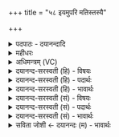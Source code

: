 +++
title = "५८ इयमुपरि मतिस्तस्यै"

+++
<details><summary>पदपाठः - दयानन्दादि</summary>

इ॒यम्। उ॒परि॑। म॒तिः। तस्यै॑। वाक्। मा॒त्या॒। हे॒म॒न्तः। वा॒च्यः। प॒ङ्क्तिः। है॒म॒न्ती। प॒ङ्क्त्यै। नि॒धन॑व॒दिति॑ नि॒धन॑ऽवत्। नि॒धन॑वत॒ इति॑ नि॒धन॑ऽवतः। आ॒ग्र॒य॒णः। आ॒ग्र॒य॒णात्। त्रि॒ण॒व॒त्र॒य॒स्त्रि॒ꣳशौ। त्रि॒न॒व॒त्र॒य॒स्त्रि॒ꣳशाविति॑। त्रिनवत्रयस्त्रि॒ꣳशौ। त्रि॒ण॒व॒त्र॒य॒स्त्रि॒ꣳशाभ्या॑म्। त्रि॒न॒व॒त्र॒य॒स्त्रि॒ꣳशाभ्या॒मिति॑ त्रिनवत्रयस्त्रि॒ꣳशाभ्या॑म्। शा॒क्व॒र॒रै॒व॒ते इति॑ शाक्वरऽरैव॒ते। वि॒श्वक॒र्म्मेति॑ वि॒श्वऽक॑र्मा। ऋषिः॑। प्र॒जाप॑तिगृहीत॒येति॑ प्र॒जाप॑तिऽगृहीतया। त्वया॑। वाच॑म्। गृ॒ह्णा॒मि॒। प्र॒जाभ्य॒ इति॑ प्र॒जाभ्यः॑। ५८।
</details>

<details><summary>महीधरः</summary>
</details>

<details><summary>अधिमन्त्रम् (VC)</summary>

- प्रजापतिर्देवता
- उशना ऋषिः
- विराडाकृतिः
- पञ्चमः
</details>

<details><summary>दयानन्द-सरस्वती (हि) - विषयः</summary>

अब हेमन्त ऋतु में किस प्रकार वर्त्तें, यह विषय अगले मन्त्र में कहा है ॥
</details>

<details><summary>दयानन्द-सरस्वती (हि) - पदार्थः</summary>

पदार्थान्वयभाषाः -  हे विदुषी स्त्री ! जो (इयम्) यह (उपरि) सब से ऊपर विराजमान (मतिः) बुद्धि है, (तस्यै) उस (मात्या) बुद्धि का होना वा कर्म (वाक्) वाणी और (वाच्यः) उस का होना वा कर्म (हेमन्तः) गर्मी का नाशक हेमन्त ऋतु (हैमन्ती) हेमन्त ऋतु के व्याख्यानवाला (पङ्क्तिः) पङ्क्ति छन्द (पङ्क्त्यै) उस पङ्क्ति छन्द का (निधनवत्) मृत्यु का प्रशंसित व्याख्यानवाला सामवेद का भाग (निधनवतः) उससे (आग्रयणः) प्राप्ति का साधन ज्ञान का फल (आग्रयणात्) उससे (त्रिणवत्रयस्त्रिंशौ) बारह और तेंतीस सामवेद के स्तोत्र (त्रिणवत्रयस्त्रिंशाभ्याम्) उन स्तोत्रों से (शाक्वररैवते) शक्ति और धन के साधक पदार्थों को जान के (विश्वकर्मा) सब सुकर्मों के सेवनेवाला (ऋषिः) वेदार्थ का वक्ता पुरुष वर्त्तता है, वैसे मैं (प्रजापतिगृहीतया) प्रजापालक पति ने ग्रहण की (त्वया) तेरे साथ (प्रजाभ्यः) प्रजाओं के लिये (वाचम्) विद्या और अच्छी शिक्षा से युक्त वाणी को (गृह्णामि) ग्रहण करता हूँ ॥५८ ॥
</details>

<details><summary>दयानन्द-सरस्वती (हि) - भावार्थः</summary>

भावार्थभाषाः -  स्त्री पुरुषों को चाहिये कि विद्वानों की शिक्षारूप वाणी को सुन के अपनी बुद्धि बढ़ावें, उस बुद्धि से हेमन्त ऋतु में कर्त्तव्य कर्म और सामवेद के स्तोत्रों को जान महात्मा ऋषि लोगों के समान वर्त्ताव कर विद्या और अच्छी शिक्षा से शुद्ध की वाणी को स्वीकार करके अपने सन्तानों के लिये भी इन वाणियों का उपदेश सदैव किया करें ॥५८ ॥ इस अध्याय में ईश्वर, स्त्रीपुरुष और व्यवहार का वर्णन करने से इस अध्याय में कहे अर्थ की पूर्व अध्याय के अर्थ के साथ सङ्गति जानो ॥ यह यजुर्वेदभाष्य का तेरहवाँ (१३) अध्याय पूरा हुआ ॥१३॥
</details>

<details><summary>दयानन्द-सरस्वती (सं) - विषयः</summary>

अथ हेमन्ते कथं वर्त्तितव्यमित्याह ॥
</details>

<details><summary>दयानन्द-सरस्वती (सं) - पदार्थः</summary>

पदार्थान्वयभाषाः -  हे विदुषि पत्नि ! य इयमुपरि मतिस्तस्यै मात्या वाग्वाच्यो हेमन्तो हैमन्ती पङ्क्तिः पङ्क्त्यै निधनवन्निधनवत आग्रयण आग्रयणात् त्रिणवत्रयस्त्रिंशौ त्रिणवत्रयस्त्रिंशाभ्यां शाक्वररैवते विदित्वा विश्वकर्मर्षिर्वर्तते, तथाहं प्रजापतिगृहीतया त्वया सहाऽहं प्रजाभ्यो वाचं गृह्णामि ॥५८ ॥
</details>

<details><summary>दयानन्द-सरस्वती (सं) - भावार्थः</summary>

भावार्थभाषाः -  पतिपत्नीभ्यां विदुषां वाचं श्रुत्वा प्रज्ञा वर्द्धनीया तया हेमन्तर्तुकृत्यं सामानि च विदित्वा महर्षिवद् वर्तित्वा विद्यासुशिक्षासंस्कृतां वाचं स्वीकृत्य प्रजाभ्योऽप्येताः सदोपदेष्टव्येति ॥५८ ॥ अत्रेश्वरजायापतिव्यवहारस्य प्रतिपादनादेतदर्थस्य पूर्वाध्यायार्थेन सह सङ्गतिरस्तीति वेदितव्यम् ॥ इति श्रीमत्परमहंसपरिव्राजकाचार्याणां श्रीमद्विरजानन्दसरस्वतीस्वामिनां शिष्येण दयानदसरस्वतीस्वामिना निर्मिते संस्कृतार्य्यभाषाभ्यां विभूषिते सुप्रमाणयुक्ते यजुर्वेदभाष्ये त्रयोदशोऽध्यायः सम्पूर्णः ॥१३॥
</details>

<details><summary>सविता जोशी ← दयानन्दः (म) - भावार्थः</summary>

भावार्थभाषाः -  स्त्री-पुरुषांनी विद्वानांची शिक्षित वाणी ऐकून आपली बुद्धी वाढवावी. त्या बुद्धीने हेमंत ऋतूमध्ये कतर्व्यकर्म व सामवेदाचे स्तोत्र जाणून महान ऋषीप्रमाणे वागावे. विद्या व चांगले शिक्षण यांनी शुद्ध वाणीचा स्वीकार करावा व आपल्या संतानांना या वाणीद्वारे सदैव उपदेश करावा.
</details>